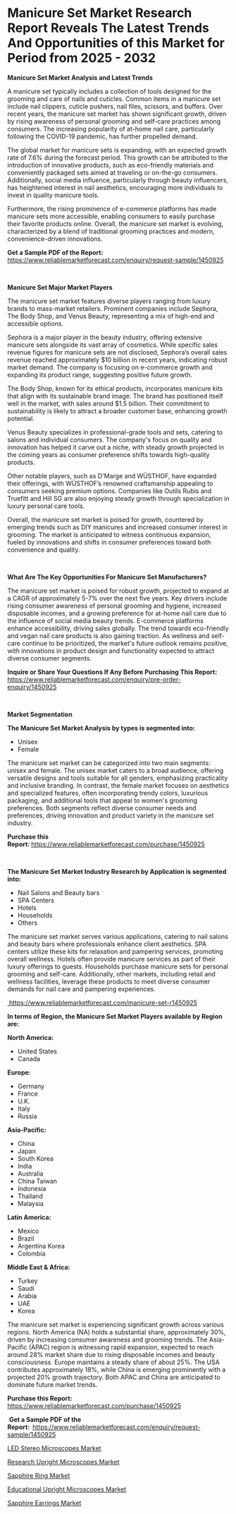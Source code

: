 <p><h1>Manicure Set Market Research Report Reveals The Latest Trends And Opportunities of this Market for Period from 2025 - 2032</h1></p><p><strong>Manicure Set Market Analysis and Latest Trends</strong></p>
<p><p>A manicure set typically includes a collection of tools designed for the grooming and care of nails and cuticles. Common items in a manicure set include nail clippers, cuticle pushers, nail files, scissors, and buffers. Over recent years, the manicure set market has shown significant growth, driven by rising awareness of personal grooming and self-care practices among consumers. The increasing popularity of at-home nail care, particularly following the COVID-19 pandemic, has further propelled demand.</p><p>The global market for manicure sets is expanding, with an expected growth rate of 7.6% during the forecast period. This growth can be attributed to the introduction of innovative products, such as eco-friendly materials and conveniently packaged sets aimed at traveling or on-the-go consumers. Additionally, social media influence, particularly through beauty influencers, has heightened interest in nail aesthetics, encouraging more individuals to invest in quality manicure tools. </p><p>Furthermore, the rising prominence of e-commerce platforms has made manicure sets more accessible, enabling consumers to easily purchase their favorite products online. Overall, the manicure set market is evolving, characterized by a blend of traditional grooming practices and modern, convenience-driven innovations.</p></p>
<p><strong>Get a Sample PDF of the Report:&nbsp;</strong> <a href="https://www.reliablemarketforecast.com/enquiry/request-sample/1450925?utm_campaign=2447&utm_medium=2&utm_source=Github&utm_content=ia&utm_term=04042025&utm_id=manicure-set">https://www.reliablemarketforecast.com/enquiry/request-sample/1450925</a></p>
<p>&nbsp;</p>
<p><strong>Manicure Set Major Market Players</strong></p>
<p><p>The manicure set market features diverse players ranging from luxury brands to mass-market retailers. Prominent companies include Sephora, The Body Shop, and Venus Beauty, representing a mix of high-end and accessible options. </p><p>Sephora is a major player in the beauty industry, offering extensive manicure sets alongside its vast array of cosmetics. While specific sales revenue figures for manicure sets are not disclosed, Sephora’s overall sales revenue reached approximately $10 billion in recent years, indicating robust market demand. The company is focusing on e-commerce growth and expanding its product range, suggesting positive future growth.</p><p>The Body Shop, known for its ethical products, incorporates manicure kits that align with its sustainable brand image. The brand has positioned itself well in the market, with sales around $1.5 billion. Their commitment to sustainability is likely to attract a broader customer base, enhancing growth potential.</p><p>Venus Beauty specializes in professional-grade tools and sets, catering to salons and individual consumers. The company's focus on quality and innovation has helped it carve out a niche, with steady growth projected in the coming years as consumer preference shifts towards high-quality products.</p><p>Other notable players, such as D'Marge and WÜSTHOF, have expanded their offerings, with WÜSTHOF’s renowned craftsmanship appealing to consumers seeking premium options. Companies like Outils Rubis and Truefitt and Hill SG are also enjoying steady growth through specialization in luxury personal care tools.</p><p>Overall, the manicure set market is poised for growth, countered by emerging trends such as DIY manicures and increased consumer interest in grooming. The market is anticipated to witness continuous expansion, fueled by innovations and shifts in consumer preferences toward both convenience and quality.</p></p>
<p>&nbsp;</p>
<p><strong>What Are The Key Opportunities For Manicure Set Manufacturers?</strong></p>
<p><p>The manicure set market is poised for robust growth, projected to expand at a CAGR of approximately 5-7% over the next five years. Key drivers include rising consumer awareness of personal grooming and hygiene, increased disposable incomes, and a growing preference for at-home nail care due to the influence of social media beauty trends. E-commerce platforms enhance accessibility, driving sales globally. The trend towards eco-friendly and vegan nail care products is also gaining traction. As wellness and self-care continue to be prioritized, the market's future outlook remains positive, with innovations in product design and functionality expected to attract diverse consumer segments.</p></p>
<p><strong>Inquire or Share Your Questions If Any Before Purchasing This Report:</strong> <a href="https://www.reliablemarketforecast.com/enquiry/pre-order-enquiry/1450925?utm_campaign=2447&utm_medium=2&utm_source=Github&utm_content=ia&utm_term=04042025&utm_id=manicure-set">https://www.reliablemarketforecast.com/enquiry/pre-order-enquiry/1450925</a></p>
<p>&nbsp;</p>
<p><strong>Market Segmentation</strong></p>
<p><strong>The Manicure Set Market Analysis by types is segmented into:</strong></p>
<p><ul><li>Unisex</li><li>Female</li></ul></p>
<p><p>The manicure set market can be categorized into two main segments: unisex and female. The unisex market caters to a broad audience, offering versatile designs and tools suitable for all genders, emphasizing practicality and inclusive branding. In contrast, the female market focuses on aesthetics and specialized features, often incorporating trendy colors, luxurious packaging, and additional tools that appeal to women's grooming preferences. Both segments reflect diverse consumer needs and preferences, driving innovation and product variety in the manicure set industry.</p></p>
<p><strong>Purchase this Report:&nbsp;</strong><a href="https://www.reliablemarketforecast.com/purchase/1450925?utm_campaign=2447&utm_medium=2&utm_source=Github&utm_content=ia&utm_term=04042025&utm_id=manicure-set">https://www.reliablemarketforecast.com/purchase/1450925</a></p>
<p>&nbsp;</p>
<p><strong>The Manicure Set Market Industry Research by Application is segmented into:</strong></p>
<p><ul><li>Nail Salons and Beauty bars</li><li>SPA Centers</li><li>Hotels</li><li>Households</li><li>Others</li></ul></p>
<p><p>The manicure set market serves various applications, catering to nail salons and beauty bars where professionals enhance client aesthetics. SPA centers utilize these kits for relaxation and pampering services, promoting overall wellness. Hotels often provide manicure services as part of their luxury offerings to guests. Households purchase manicure sets for personal grooming and self-care. Additionally, other markets, including retail and wellness facilities, leverage these products to meet diverse consumer demands for nail care and pampering experiences.</p></p>
<p><a href="https://www.reliablemarketforecast.com/manicure-set-r1450925?utm_campaign=2447&utm_medium=2&utm_source=Github&utm_content=ia&utm_term=04042025&utm_id=manicure-set">&nbsp;https://www.reliablemarketforecast.com/manicure-set-r1450925</a></p>
<p><strong>In terms of Region, the Manicure Set Market Players available by Region are:</strong></p>
<p>
    <p> <strong> North America: </strong>
        <ul>
            <li>United States</li>
            <li>Canada</li>
        </ul>
        </p> 
    <p> <strong> Europe: </strong>
        <ul>
            <li>Germany</li>
            <li>France</li>
            <li>U.K.</li>
            <li>Italy</li>
            <li>Russia</li>
        </ul>
        </p> 
    <p> <strong> Asia-Pacific: </strong>
        <ul>
            <li>China</li>
            <li>Japan</li>
            <li>South Korea</li>
            <li>India</li>
            <li>Australia</li>
            <li>China Taiwan</li>
            <li>Indonesia</li>
            <li>Thailand</li>
            <li>Malaysia</li>
        </ul>
        </p> 
    <p> <strong> Latin America: </strong>
        <ul>
            <li>Mexico</li>
            <li>Brazil</li>
            <li>Argentina Korea</li>
            <li>Colombia</li>
        </ul>
        </p> 
    <p> <strong> Middle East & Africa: </strong>
        <ul>
            <li>Turkey</li>
            <li>Saudi</li>
            <li>Arabia</li>
            <li>UAE</li>
            <li>Korea</li>
        </ul>
    </p>
    </p>
<p><p>The manicure set market is experiencing significant growth across various regions. North America (NA) holds a substantial share, approximately 30%, driven by increasing consumer awareness and grooming trends. The Asia-Pacific (APAC) region is witnessing rapid expansion, expected to reach around 28% market share due to rising disposable incomes and beauty consciousness. Europe maintains a steady share of about 25%. The USA contributes approximately 18%, while China is emerging prominently with a projected 20% growth trajectory. Both APAC and China are anticipated to dominate future market trends.</p></p>
<p><strong>Purchase this Report: </strong><a href="https://www.reliablemarketforecast.com/purchase/1450925?utm_campaign=2447&utm_medium=2&utm_source=Github&utm_content=ia&utm_term=04042025&utm_id=manicure-set">https://www.reliablemarketforecast.com/purchase/1450925</a></p>
<p>&nbsp;<strong>Get a Sample PDF of the Report:&nbsp;&nbsp;</strong><a href="https://www.reliablemarketforecast.com/enquiry/request-sample/1450925?utm_campaign=2447&utm_medium=2&utm_source=Github&utm_content=ia&utm_term=04042025&utm_id=manicure-set">https://www.reliablemarketforecast.com/enquiry/request-sample/1450925</a></p>
<p><strong></strong></p>
<p><p><a href="https://www.linkedin.com/pulse/how-54-growth-led-stereo-microscopes-market-shaped-major-drivers-mutre?utm_campaign=2447&utm_medium=2&utm_source=Github&utm_content=ia&utm_term=04042025&utm_id=manicure-set">LED Stereo Microscopes Market</a></p><p><a href="https://www.linkedin.com/pulse/research-upright-microscopes-market-share-size-2025-2032-fo27f?utm_campaign=2447&utm_medium=2&utm_source=Github&utm_content=ia&utm_term=04042025&utm_id=manicure-set">Research Upright Microscopes Market</a></p><p><a href="https://github.com/grimssummouc/Market-Research-Report-List-1/blob/main/sapphire-ring-market.md?utm_campaign=2447&utm_medium=2&utm_source=Github&utm_content=ia&utm_term=04042025&utm_id=manicure-set">Sapphire Ring Market</a></p><p><a href="https://www.linkedin.com/pulse/competitive-analysis-educational-upright-microscopes-market-w1v3f?utm_campaign=2447&utm_medium=2&utm_source=Github&utm_content=ia&utm_term=04042025&utm_id=manicure-set">Educational Upright Microscopes Market</a></p><p><a href="https://github.com/piskofraisel/Market-Research-Report-List-1/blob/main/sapphire-earrings-market.md?utm_campaign=2447&utm_medium=2&utm_source=Github&utm_content=ia&utm_term=04042025&utm_id=manicure-set">Sapphire Earrings Market</a></p></p>